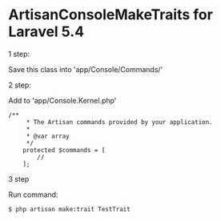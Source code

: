 # ArtisanConsoleMakeTraits for Laravel 5.4

1 step:

Save this class into 'app/Console/Commands/'

2 step:

Add to 'app/Console.Kernel.php'

```
/**
     * The Artisan commands provided by your application.
     *
     * @var array
     */
    protected $commands = [
        //
    ];
```
3 step

Run command:

```
$ php artisan make:trait TestTrait
```
